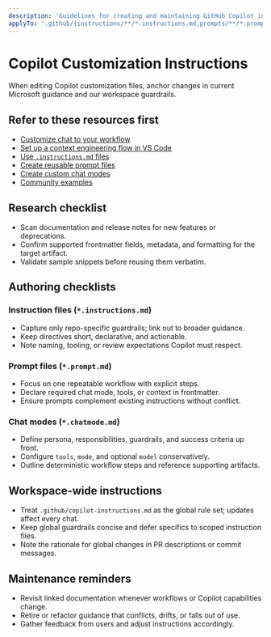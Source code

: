 ```yaml
---
description: 'Guidelines for creating and maintaining GitHub Copilot instruction, prompt, and chat mode files with current best practices and supported features.'
applyTo: '.github/{instructions/**/*.instructions.md,prompts/**/*.prompt.md,chatmodes/**/*.chatmode.md}'
---
```


# Copilot Customization Instructions

When editing Copilot customization files, anchor changes in current Microsoft guidance and our workspace guardrails.

## Refer to these resources first
- [Customize chat to your workflow](https://code.visualstudio.com/docs/copilot/customization/overview)
- [Set up a context engineering flow in VS Code](https://code.visualstudio.com/docs/copilot/guides/context-engineering-guide)
- [Use `.instructions.md` files](https://code.visualstudio.com/docs/copilot/customization/custom-instructions#_use-instructionsmd-files)
- [Create reusable prompt files](https://code.visualstudio.com/docs/copilot/customization/prompt-files)
- [Create custom chat modes](https://code.visualstudio.com/docs/copilot/customization/custom-chat-modes)
- [Community examples](https://github.com/github/awesome-copilot)

## Research checklist
- Scan documentation and release notes for new features or deprecations.
- Confirm supported frontmatter fields, metadata, and formatting for the target artifact.
- Validate sample snippets before reusing them verbatim.

## Authoring checklists

### Instruction files (`*.instructions.md`)
- Capture only repo-specific guardrails; link out to broader guidance.
- Keep directives short, declarative, and actionable.
- Note naming, tooling, or review expectations Copilot must respect.

### Prompt files (`*.prompt.md`)
- Focus on one repeatable workflow with explicit steps.
- Declare required chat mode, tools, or context in frontmatter.
- Ensure prompts complement existing instructions without conflict.

### Chat modes (`*.chatmode.md`)
- Define persona, responsibilities, guardrails, and success criteria up front.
- Configure `tools`, `mode`, and optional `model` conservatively.
- Outline deterministic workflow steps and reference supporting artifacts.

## Workspace-wide instructions
- Treat `.github/copilot-instructions.md` as the global rule set; updates affect every chat.
- Keep global guardrails concise and defer specifics to scoped instruction files.
- Note the rationale for global changes in PR descriptions or commit messages.

## Maintenance reminders
- Revisit linked documentation whenever workflows or Copilot capabilities change.
- Retire or refactor guidance that conflicts, drifts, or falls out of use.
- Gather feedback from users and adjust instructions accordingly.
